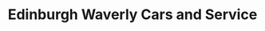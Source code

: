 ---
title: "Edinburgh Waverly Cars and Service"
url: /edinburgh/edinburgh-waverly-cars-and-service/
shop: Autohaus
---